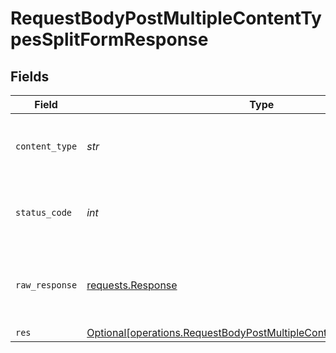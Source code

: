 # RequestBodyPostMultipleContentTypesSplitFormResponse


## Fields

| Field                                                                                                                                              | Type                                                                                                                                               | Required                                                                                                                                           | Description                                                                                                                                        |
| -------------------------------------------------------------------------------------------------------------------------------------------------- | -------------------------------------------------------------------------------------------------------------------------------------------------- | -------------------------------------------------------------------------------------------------------------------------------------------------- | -------------------------------------------------------------------------------------------------------------------------------------------------- |
| `content_type`                                                                                                                                     | *str*                                                                                                                                              | :heavy_check_mark:                                                                                                                                 | HTTP response content type for this operation                                                                                                      |
| `status_code`                                                                                                                                      | *int*                                                                                                                                              | :heavy_check_mark:                                                                                                                                 | HTTP response status code for this operation                                                                                                       |
| `raw_response`                                                                                                                                     | [requests.Response](https://requests.readthedocs.io/en/latest/api/#requests.Response)                                                              | :heavy_check_mark:                                                                                                                                 | Raw HTTP response; suitable for custom response parsing                                                                                            |
| `res`                                                                                                                                              | [Optional[operations.RequestBodyPostMultipleContentTypesSplitFormRes]](../../models/operations/requestbodypostmultiplecontenttypessplitformres.md) | :heavy_minus_sign:                                                                                                                                 | OK                                                                                                                                                 |